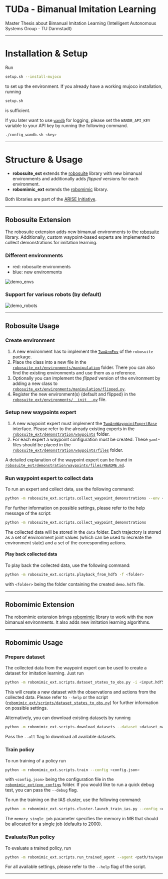 # TUDa - Bimanual Imitation Learning
Master Thesis about Bimanual Imitation Learning (Intelligent Autonomous Systems Group - TU Darmstadt)

-----

# Installation & Setup
Run
```bash
setup.sh --install-mujoco
```
to set up the environment. If you already have a working mujoco installation, running
```bash
setup.sh
```
is sufficient.

If you later want to use [`wandb`](https://wandb.ai/site/) for logging, please set the `WANDB_API_KEY` variable
to your API key by running the following command.
```bash
./config_wandb.sh <key>
```

-----

# Structure & Usage
- **robosuite_ext** extends the [robosuite](https://robosuite.ai/) library with new bimanual environments and
additionally adds *flipped* versions for each environment.
- **robomimic_ext** extends the [robomimic](https://robomimic.github.io/) library.

Both libraries are part of the [ARISE Initiative](https://github.com/ARISE-Initiative).

---- 

## Robosuite Extension
The robosuite extension adds new bimanual environments to the [robosuite](https://robosuite.ai/) library.
Additionally, custom waypoint-based experts are implemented to collect demonstrations for imitation learning.
### Different environments
- red: robosuite environments
- blue: new environments

![demo_envs](https://github.com/user-attachments/assets/54137f13-fce7-411b-a208-fe3fcc22db53)

### Support for various robots (by default)

![demo_robots](https://github.com/user-attachments/assets/db3df7d7-c4d5-4a82-9d10-4bcfa8994f03)

-----


## Robosuite Usage
### Create environment
1. A new environment has to implement the 
[`TwoArmEnv`](https://github.com/ARISE-Initiative/robosuite/blob/master/robosuite/environments/manipulation/two_arm_env.py) of the `robosuite` package.
2. Place the class into a new file in the [`robosuite_ext/environments/manipulation`](robosuite_ext/environments/manipulation)
folder. There you can also find the existing environments and use them as a reference.
3. Optionally you can implement the *flipped* version of the environment by adding a new class to
[`robosuite_ext/environments/manipulation/flipped.py`](robosuite_ext/environments/manipulation/flipped.py).
4. Register the new environment(s) (default and flipped) in the 
[`robosuite_ext/environments/__init__.py`](robosuite_ext/environments/__init__.py) file.

### Setup new waypoints expert
1. A new waypoint expert must implement the 
[`TwoArmWaypointExpertBase`](robosuite_ext/demonstration/waypoints/core/waypoint_expert.py) interface.
Please refer to the already existing experts in the 
[`robosuite_ext/demonstration/waypoints`](robosuite_ext/demonstration/waypoints) folder.
2. For each expert a waypoint configuration must be created. These `yaml`-files should be placed in the
[`robosuite_ext/demonstration/waypoints/files`](robosuite_ext/demonstration/waypoints/files) folder.

A detailed explanation of the waypoint expert can be found in 
[`robosuite_ext/demonstration/waypoints/files/README.md`](robosuite_ext/demonstration/waypoints/files/README.md).

### Run waypoint expert to collect data
To run an expert and collect data, use the following command:
```bash
python -m robosuite_ext.scripts.collect_waypoint_demonstrations --env <env_name> --waypoints <file.yaml>
```
For further information on possible settings, please refer to the help message of the script:
```bash
python -m robosuite_ext.scripts.collect_waypoint_demonstrations
```

The collected data will be stored in the `data` folder. Each trajectory is stored as a set of environment joint values 
(which can be used to recreate the environment state) and a set of the corresponding actions.

#### Play back collected data
To play back the collected data, use the following command:
```bash
python -m robosuite_ext.scripts.playback_from_hdf5 -f <folder>
```
with `<folder>` being the folder containing the created `demo.hdf5` file.

-----

## Robomimic Extension
The robomimic extension brings [robomimic](https://robomimic.github.io/) library to work with the new bimanual 
environments. It also adds new imitation learning algorithms.

---

## Robomimic Usage
### Prepare dataset
The collected data from the waypoint expert can be used to create a dataset for imitation learning.
Just run
```bash
python -m robomimic_ext.scripts.dataset_states_to_obs.py -i <input.hdf5> -o <output.hdf5>
```
This will create a new dataset with the observations and actions from the collected data. Please refer to `--help` or 
the script ([`robomimic_ext/scripts/dataset_states_to_obs.py`](robomimic_ext/scripts/dataset_states_to_obs.py)) 
for further information on possible settings.

Alternatively, you can download existing datasets by running
```bash
python -m robomimic_ext.scripts.download_datasets --dataset <dataset_name>
```
Pass the `--all` flag to download all available datasets.

### Train policy
To run training of a policy run
```bash
python -m robomimic_ext.scripts.train --config <config.json> 
```
with `<config.json>` being the configuration file in the 
[`robomimic_ext/exp_configs`](robomimic_ext/exp_configs) folder. If you would like to run a quick debug test, you can 
pass the `--debug` flag.

To run the training on the IAS cluster, use the following command:
```bash
python -m robomimic_ext.scripts.cluster.launch_train_ias.py --config <config.json> -m <memory_single_job>
```
The `memory_single_job` parameter specifies the memory in MB that should be allocated for a single job 
(defaults to 2000).

### Evaluate/Run policy
To evaluate a trained policy, run
```bash
python -m robomimic_ext.scripts.run_trained_agent --agent <path/to/agent.pth> --render
```
For all available settings, please refer to the `--help` flag of the script.

-----





